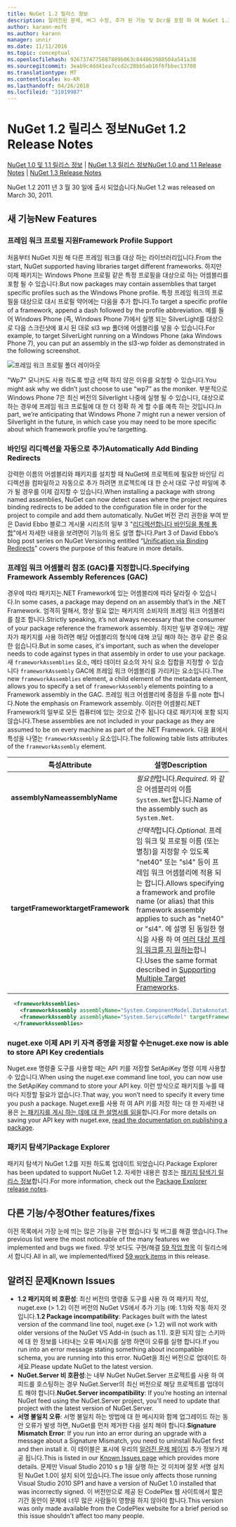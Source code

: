 ```yaml
---
title: NuGet 1.2 릴리스 정보
description: 알려진된 문제, 버그 수정, 추가 된 기능 및 Dcr를 포함 하 여 NuGet 1.2에 대 한 릴리스 정보입니다.
author: karann-msft
ms.author: karann
manager: unnir
ms.date: 11/11/2016
ms.topic: conceptual
ms.openlocfilehash: 9267374775887889b063c844063988504a541a38
ms.sourcegitcommit: 3eab9c4dd41ea7ccd2c28bb5ab16f6fbbec13708
ms.translationtype: MT
ms.contentlocale: ko-KR
ms.lasthandoff: 04/26/2018
ms.locfileid: "31819987"
---
```

# <a name="nuget-12-release-notes"></a><span data-ttu-id="51928-103">NuGet 1.2 릴리스 정보</span><span class="sxs-lookup"><span data-stu-id="51928-103">NuGet 1.2 Release Notes</span></span>

<span data-ttu-id="51928-104">[NuGet 1.0 및 1.1 릴리스 정보](../release-notes/nuget-1.1.md) | [NuGet 1.3 릴리스 정보](../release-notes/nuget-1.3.md)</span><span class="sxs-lookup"><span data-stu-id="51928-104">[NuGet 1.0 and 1.1 Release Notes](../release-notes/nuget-1.1.md) | [NuGet 1.3 Release Notes](../release-notes/nuget-1.3.md)</span></span>

<span data-ttu-id="51928-105">NuGet 1.2 2011 년 3 월 30 일에 출시 되었습니다.</span><span class="sxs-lookup"><span data-stu-id="51928-105">NuGet 1.2 was released on March 30, 2011.</span></span>

## <a name="new-features"></a><span data-ttu-id="51928-106">새 기능</span><span class="sxs-lookup"><span data-stu-id="51928-106">New Features</span></span>

### <a name="framework-profile-support"></a><span data-ttu-id="51928-107">프레임 워크 프로필 지원</span><span class="sxs-lookup"><span data-stu-id="51928-107">Framework Profile Support</span></span>

<span data-ttu-id="51928-108">처음부터 NuGet 지원 해 다른 프레임 워크를 대상 하는 라이브러리입니다.</span><span class="sxs-lookup"><span data-stu-id="51928-108">From the start, NuGet supported having libraries target different frameworks.</span></span> <span data-ttu-id="51928-109">하지만 이제 패키지는 Windows Phone 프로필 같은 특정 프로필을 대상으로 하는 어셈블리를 포함 될 수 있습니다.</span><span class="sxs-lookup"><span data-stu-id="51928-109">But now packages may contain assemblies that target specific profiles such as the Windows Phone profile.</span></span> <span data-ttu-id="51928-110">특정 프레임 워크의 프로필을 대상으로 대시 프로필 약어에는 다음을 추가 합니다.</span><span class="sxs-lookup"><span data-stu-id="51928-110">To target a specific profile of a framework, append a dash followed by the profile abbreviation.</span></span> <span data-ttu-id="51928-111">예를 들어 Windows Phone (즉, Windows Phone 7)에서 실행 되는 SilverLight를 대상으로 다음 스크린샷에 표시 된 대로 sl3 wp 폴더에 어셈블리를 넣을 수 있습니다.</span><span class="sxs-lookup"><span data-stu-id="51928-111">For example, to target SilverLight running on a Windows Phone (aka Windows Phone 7), you can put an assembly in the sl3-wp folder as demonstrated in the following screenshot.</span></span>

![프레임 워크 프로필 폴더 레이아웃](./media/framework-profile-support.png)

<span data-ttu-id="51928-113">"Wp7" 모니커도 사용 하도록 방금 선택 하지 않은 이유를 요청할 수 있습니다.</span><span class="sxs-lookup"><span data-stu-id="51928-113">You might ask why we didn’t just choose to use “wp7” as the moniker.</span></span> <span data-ttu-id="51928-114">부분적으로 Windows Phone 7은 최신 버전의 Silverlight 나중에 실행 될 수 있습니다, 대상으로 하는 경우에 프레임 워크 프로필에 대 한 더 정확 하 게 할 수를 예측 하는 것입니다.</span><span class="sxs-lookup"><span data-stu-id="51928-114">In part, we’re anticipating that Windows Phone 7 might run a newer version of Silverlight in the future, in which case you may need to be more specific about which framework profile you’re targetting.</span></span>

### <a name="automatically-add-binding-redirects"></a><span data-ttu-id="51928-115">바인딩 리디렉션을 자동으로 추가</span><span class="sxs-lookup"><span data-stu-id="51928-115">Automatically Add Binding Redirects</span></span>

<span data-ttu-id="51928-116">강력한 이름의 어셈블리와 패키지를 설치할 때 NuGet에 프로젝트에 필요한 바인딩 리디렉션을 컴파일하고 자동으로 추가 하려면 프로젝트에 대 한 순서 대로 구성 파일에 추가 될 경우를 이제 감지할 수 있습니다.</span><span class="sxs-lookup"><span data-stu-id="51928-116">When installing a package with strong named assemblies, NuGet can now detect cases where the project requires binding redirects to be added to the configuration file in order for the project to compile and add them automatically.</span></span> <span data-ttu-id="51928-117">NuGet 버전 관리 권한을 부여 받은 David Ebbo 블로그 게시물 시리즈의 일부 3 "[리디렉션합니다 바인딩을 통해 통합](http://blog.davidebbo.com/2011/01/nuget-versioning-part-3-unification-via.html)"에서 자세한 내용을 보려면이 기능의 용도 설명 합니다.</span><span class="sxs-lookup"><span data-stu-id="51928-117">Part 3 of David Ebbo’s blog post series on NuGet Versioning entitled “[Unification via Binding Redirects](http://blog.davidebbo.com/2011/01/nuget-versioning-part-3-unification-via.html)” covers the purpose of this feature in more details.</span></span>

<a name="framework-assembly-refs"></a>

### <a name="specifying-framework-assembly-references-gac"></a><span data-ttu-id="51928-118">프레임 워크 어셈블리 참조 (GAC)를 지정합니다.</span><span class="sxs-lookup"><span data-stu-id="51928-118">Specifying Framework Assembly References (GAC)</span></span>

<span data-ttu-id="51928-119">경우에 따라 패키지는.NET Framework에 있는 어셈블리에 따라 달라질 수 있습니다.</span><span class="sxs-lookup"><span data-stu-id="51928-119">In some cases, a package may depend on an assembly that’s in the .NET Framework.</span></span> <span data-ttu-id="51928-120">엄격히 말해서, 항상 필요 없는 패키지의 소비자의 프레임 워크 어셈블리를 참조 합니다.</span><span class="sxs-lookup"><span data-stu-id="51928-120">Strictly speaking, it’s not always necessary that the consumer of your package reference the framework assembly.</span></span> <span data-ttu-id="51928-121">하지만 일부 경우에는 개발자가 패키지를 사용 하려면 해당 어셈블리의 형식에 대해 코딩 해야 하는 경우 같은 중요 한 쉽습니다.</span><span class="sxs-lookup"><span data-stu-id="51928-121">But in some cases, it's important, such as when the developer needs to code against types in that assembly in order to use your package.</span></span> <span data-ttu-id="51928-122">새 `frameworkAssemblies` 요소, 메타 데이터 요소의 자식 요소 집합을 지정할 수 있습니다 `frameworkAssembly` GAC에 프레임 워크 어셈블리를 가리키는 요소입니다.</span><span class="sxs-lookup"><span data-stu-id="51928-122">The new `frameworkAssemblies` element, a child element of the metadata element, allows you to specify a set of `frameworkAssembly` elements pointing to a Framework assembly in the GAC.</span></span> <span data-ttu-id="51928-123">프레임 워크 어셈블리에 중점을 두를 note 합니다.</span><span class="sxs-lookup"><span data-stu-id="51928-123">Note the emphasis on Framework assembly.</span></span>
<span data-ttu-id="51928-124">이러한 어셈블리.NET Framework의 일부로 모든 컴퓨터에 있는 것으로 간주 됩니다 대로 패키지에 포함 되지 않습니다.</span><span class="sxs-lookup"><span data-stu-id="51928-124">These assemblies are not included in your package as they are assumed to be on every machine  as part of the .NET Framework.</span></span> <span data-ttu-id="51928-125">다음 표에서 특성을 나열는 `frameworkAssembly` 요소입니다.</span><span class="sxs-lookup"><span data-stu-id="51928-125">The following table lists attributes of the `frameworkAssembly` element.</span></span>


|<span data-ttu-id="51928-126">특성</span><span class="sxs-lookup"><span data-stu-id="51928-126">Attribute</span></span> |<span data-ttu-id="51928-127">설명</span><span class="sxs-lookup"><span data-stu-id="51928-127">Description</span></span>|
|----------------|-----------|
|<span data-ttu-id="51928-128">**assemblyName**</span><span class="sxs-lookup"><span data-stu-id="51928-128">**assemblyName**</span></span>|<span data-ttu-id="51928-129">*필요한*합니다.</span><span class="sxs-lookup"><span data-stu-id="51928-129">*Required*.</span></span> <span data-ttu-id="51928-130">와 같은 어셈블리의 이름 `System.Net`합니다.</span><span class="sxs-lookup"><span data-stu-id="51928-130">Name of the assembly such as `System.Net`.</span></span>|
|<span data-ttu-id="51928-131">**targetFramework**</span><span class="sxs-lookup"><span data-stu-id="51928-131">**targetFramework**</span></span>|<span data-ttu-id="51928-132">*선택적*합니다.</span><span class="sxs-lookup"><span data-stu-id="51928-132">*Optional*.</span></span> <span data-ttu-id="51928-133">프레임 워크 및 프로필 이름 (또는 별칭)을 지정할 수 있도록 "net40" 또는 "sl4" 등이 프레임 워크 어셈블리에 적용 되는 합니다.</span><span class="sxs-lookup"><span data-stu-id="51928-133">Allows specifying a framework and profile name (or alias) that this framework assembly applies to such as "net40" or "sl4".</span></span> <span data-ttu-id="51928-134">에 설명 된 동일한 형식을 사용 하 여 [여러 대상 프레임 워크를 지 원하는](../create-packages/supporting-multiple-target-frameworks.md)합니다.</span><span class="sxs-lookup"><span data-stu-id="51928-134">Uses the same format described in [Supporting Multiple Target Frameworks](../create-packages/supporting-multiple-target-frameworks.md).</span></span>|

```xml
  <frameworkAssemblies>
    <frameworkAssembly assemblyName="System.ComponentModel.DataAnnotations" targetFramework="net40" />
    <frameworkAssembly assemblyName="System.ServiceModel" targetFramework="net40" />
  </frameworkAssemblies>
```

### <a name="nugetexe-now-is-able-to-store-api-key-credentials"></a><span data-ttu-id="51928-135">nuget.exe 이제 API 키 자격 증명을 저장할 수는</span><span class="sxs-lookup"><span data-stu-id="51928-135">nuget.exe now is able to store API Key credentials</span></span>

<span data-ttu-id="51928-136">Nuget.exe 명령줄 도구를 사용할 때는 API 키를 저장할 SetApiKey 명령 이제 사용할 수 있습니다.</span><span class="sxs-lookup"><span data-stu-id="51928-136">When using the nuget.exe command line tool, you can now use the SetApiKey command to store your API key.</span></span> <span data-ttu-id="51928-137">이런 방식으로 패키지를 누를 때마다 지정할 필요가 없습니다.</span><span class="sxs-lookup"><span data-stu-id="51928-137">That way, you won’t need to specify it every time you push a package.</span></span> <span data-ttu-id="51928-138">Nuget.exe를 사용 하 여 API 키를 저장 하는 대 한 자세한 내용은 [는 패키지를 게시 하는 데에 대 한 설명서를 읽을](../create-packages/publish-a-package.md)합니다.</span><span class="sxs-lookup"><span data-stu-id="51928-138">For more details on saving your API key with nuget.exe, [read the documentation on publishing a package](../create-packages/publish-a-package.md).</span></span>

### <a name="package-explorer"></a><span data-ttu-id="51928-139">패키지 탐색기</span><span class="sxs-lookup"><span data-stu-id="51928-139">Package Explorer</span></span>
<span data-ttu-id="51928-140">패키지 탐색기 NuGet 1.2를 지원 하도록 업데이트 되었습니다.</span><span class="sxs-lookup"><span data-stu-id="51928-140">Package Explorer has been updated to support NuGet 1.2.</span></span> <span data-ttu-id="51928-141">자세한 내용은 참조는 [패키지 탐색기 릴리스 정보](http://nuget.codeplex.com/wikipage?title=New%20features%20in%20NuGet%20Package%20Explorer%201.0)합니다.</span><span class="sxs-lookup"><span data-stu-id="51928-141">For more information, check out the [Package Explorer release notes](http://nuget.codeplex.com/wikipage?title=New%20features%20in%20NuGet%20Package%20Explorer%201.0).</span></span>

## <a name="other-featuresfixes"></a><span data-ttu-id="51928-142">다른 기능/수정</span><span class="sxs-lookup"><span data-stu-id="51928-142">Other features/fixes</span></span>

<span data-ttu-id="51928-143">이전 목록에서 가장 눈에 띄는 많은 기능을 구현 했습니다 및 버그를 해결 했습니다.</span><span class="sxs-lookup"><span data-stu-id="51928-143">The previous list were the most noticeable of the many features we implemented and bugs we fixed.</span></span> <span data-ttu-id="51928-144">무엇 보다도 구현/해결 [59 작업 항목](http://nuget.codeplex.com/workitem/list/advanced?keyword=&status=All&type=All&priority=All&release=NuGet%201.2&assignedTo=All&component=All&sortField=Votes&sortDirection=Descending&page=0) 이 릴리스에서 합니다.</span><span class="sxs-lookup"><span data-stu-id="51928-144">All in all, we implemented/fixed [59 work items](http://nuget.codeplex.com/workitem/list/advanced?keyword=&status=All&type=All&priority=All&release=NuGet%201.2&assignedTo=All&component=All&sortField=Votes&sortDirection=Descending&page=0) in this release.</span></span>

## <a name="known-issues"></a><span data-ttu-id="51928-145">알려진 문제</span><span class="sxs-lookup"><span data-stu-id="51928-145">Known Issues</span></span>

* <span data-ttu-id="51928-146">**1.2 패키지의 비 호환성**: 최신 버전의 명령줄 도구를 사용 하 여 패키지 작성, nuget.exe (> 1.2) 이전 버전의 NuGet VS에서 추가 기능 (예: 1.1)와 작동 하지 것입니다.</span><span class="sxs-lookup"><span data-stu-id="51928-146">**1.2 Package incompatibility**: Packages built with the latest version of the command line tool, nuget.exe (> 1.2) will not work with older versions of the NuGet VS Add-in (such as 1.1).</span></span> <span data-ttu-id="51928-147">호환 되지 않는 스키마에 대 한 정보를 나타내는 오류 메시지를 실행 하면이 오류를 실행 합니다.</span><span class="sxs-lookup"><span data-stu-id="51928-147">If you run into an error message stating something about incompatible schema, you are running into this error.</span></span> <span data-ttu-id="51928-148">NuGet을 최신 버전으로 업데이트 하세요.</span><span class="sxs-lookup"><span data-stu-id="51928-148">Please update NuGet to the latest version.</span></span>
* <span data-ttu-id="51928-149">**NuGet.Server 비 호환성**:는 내부 NuGet NuGet.Server 프로젝트를 사용 하 여 피드를 호스팅하는 경우 NuGet.Server의 최신 버전으로 해당 프로젝트를 업데이트 해야 합니다.</span><span class="sxs-lookup"><span data-stu-id="51928-149">**NuGet.Server incompatibility**: If you’re hosting an internal NuGet feed using the NuGet.Server project, you’ll need to update that project with the latest version of NuGet.Server.</span></span>
* <span data-ttu-id="51928-150">**서명 불일치 오류**: 서명 불일치 하는 방법에 대 한 메시지와 함께 업그레이드 하는 동안 오류가 발생 하면, NuGet를 먼저 제거한 다음 설치 해야 합니다.</span><span class="sxs-lookup"><span data-stu-id="51928-150">**Signature Mismatch Error**: If you run into an error during an upgrade with a message about a Signature Mismatch, you need to uninstall NuGet first and then install it.</span></span> <span data-ttu-id="51928-151">이 테이블은 표시에 우리의 [알려진 문제 페이지](../release-notes/known-issues.md) 추가 정보가 제공 됩니다.</span><span class="sxs-lookup"><span data-stu-id="51928-151">This is listed in our [Known Issues page](../release-notes/known-issues.md) which provides more details.</span></span> <span data-ttu-id="51928-152">문제만 Visual Studio 2010 s p 1을 실행 하는 것 미치며 잘못 서명 설치 된 NuGet 1.0이 설치 되어 있습니다.</span><span class="sxs-lookup"><span data-stu-id="51928-152">The issue only affects those running Visual Studio 2010 SP1 and have a version of NuGet 1.0 installed that was incorrectly signed.</span></span> <span data-ttu-id="51928-153">이 버전만으로 제공 된 CodePlex 웹 사이트에서 짧은 기간 동안이 문제에 너무 많은 사람들이 영향을 하지 않아야 합니다.</span><span class="sxs-lookup"><span data-stu-id="51928-153">This version was only made available from the CodePlex website for a brief period so this issue shouldn't affect too many people.</span></span>